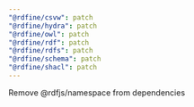 ```yaml
---
"@rdfine/csvw": patch
"@rdfine/hydra": patch
"@rdfine/owl": patch
"@rdfine/rdf": patch
"@rdfine/rdfs": patch
"@rdfine/schema": patch
"@rdfine/shacl": patch
---
```


Remove @rdfjs/namespace from dependencies
